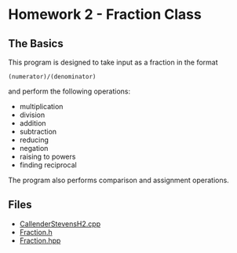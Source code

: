 # Homework 2 - Fraction Class
## The Basics
This program is designed to take input as a fraction in the format

    (numerator)/(denominator)

and perform the following operations:

- multiplication
- division
- addition
- subtraction
- reducing
- negation
- raising to powers
- finding reciprocal

The program also performs comparison and assignment operations.

## Files
- [CallenderStevensH2.cpp](/HW2/CallenderStevensH2)
- [Fraction.h](/HW2/Fraction)
- [Fraction.hpp](/HW2/Fraction)